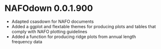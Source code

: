 
# NAFOdown 0.0.1.900

- Adapted csasdown for NAFO documents
- Added a ggplot and flextable themes for producing plots and tables that comply with NAFO plotting guidelines
- Added a function for producing ridge plots from annual length frequency data
